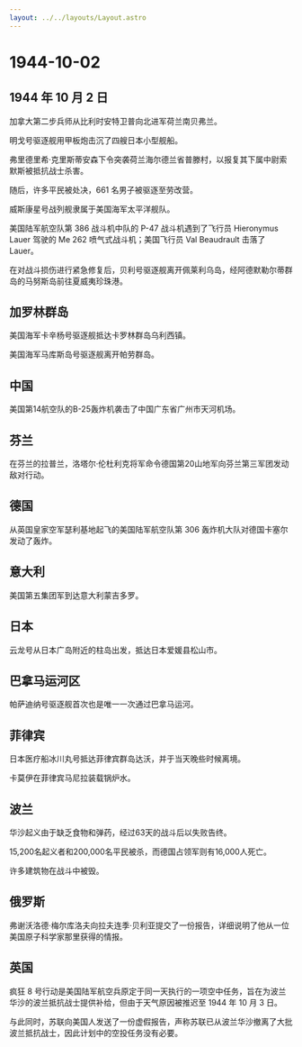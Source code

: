 ```yaml
---
layout: ../../layouts/Layout.astro
---
```


# 1944-10-02

## 1944 年 10 月 2 日

加拿大第二步兵师从比利时安特卫普向北进军荷兰南贝弗兰。

明戈号驱逐舰用甲板炮击沉了四艘日本小型舰船。

弗里德里希·克里斯蒂安森下令突袭荷兰海尔德兰省普滕村，以报复其下属中尉索默斯被抵抗战士杀害。

随后，许多平民被处决，661 名男子被驱逐至劳改营。

威斯康星号战列舰隶属于美国海军太平洋舰队。

美国陆军航空队第 386 战斗机中队的 P-47 战斗机遇到了飞行员 Hieronymus
Lauer 驾驶的 Me 262 喷气式战斗机；美国飞行员 Val Beaudrault 击落了
Lauer。

在对战斗损伤进行紧急修复后，贝利号驱逐舰离开佩莱利乌岛，经阿德默勒尔蒂群岛的马努斯岛前往夏威夷珍珠港。

## 加罗林群岛

美国海军卡辛杨号驱逐舰抵达卡罗林群岛乌利西镇。

美国海军马库斯岛号驱逐舰离开帕劳群岛。

## 中国

美国第14航空队的B-25轰炸机袭击了中国广东省广州市天河机场。

## 芬兰

在芬兰的拉普兰，洛塔尔·伦杜利克将军命令德国第20山地军向芬兰第三军团发动敌对行动。

## 德国

从英国皇家空军瑟利基地起飞的美国陆军航空队第 306
轰炸机大队对德国卡塞尔发动了轰炸。

## 意大利

美国第五集团军到达意大利蒙吉多罗。

## 日本

云龙号从日本广岛附近的柱岛出发，抵达日本爱媛县松山市。

## 巴拿马运河区

帕萨迪纳号驱逐舰首次也是唯一一次通过巴拿马运河。

## 菲律宾

日本医疗船冰川丸号抵达菲律宾群岛达沃，并于当天晚些时候离境。

卡莫伊在菲律宾马尼拉装载锅炉水。

## 波兰

华沙起义由于缺乏食物和弹药，经过63天的战斗后以失败告终。

15,200名起义者和200,000名平民被杀，而德国占领军则有16,000人死亡。

许多建筑物在战斗中被毁。

## 俄罗斯

弗谢沃洛德·梅尔库洛夫向拉夫连季·贝利亚提交了一份报告，详细说明了他从一位美国原子科学家那里获得的情报。

## 英国

疯狂 8
号行动是美国陆军航空兵原定于同一天执行的一项空中任务，旨在为波兰华沙的波兰抵抗战士提供补给，但由于天气原因被推迟至
1944 年 10 月 3 日。

与此同时，苏联向美国人发送了一份虚假报告，声称苏联已从波兰华沙撤离了大批波兰抵抗战士，因此计划中的空投任务没有必要。